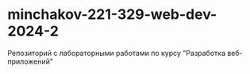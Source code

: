 # minchakov-221-329-web-dev-2024-2
Репозиторий с лабораторными работами по курсу "Разработка веб-приложений"
